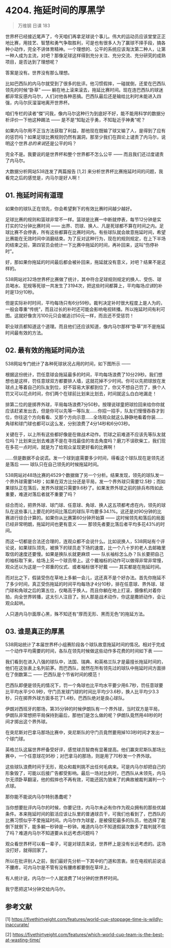 # 4204. 拖延时间的厚黑学
> 万维钢 日课 183

世界杯已经接近尾声了，今天咱们再拿足球说个事儿。伟大的运动员应该堂堂正正地比赛，用技艺、智慧和勇气争取胜利，可是也有很多人为了赢球不择手段，搞各种小动作，完全不讲体育精神。一个理想的、公平的系统应该淘汰第二种人，让第一种人成为主流，对吧？那像足球这样得到充分关注、充分交流、充分研究的成熟项目，是否达到了理想呢？

答案是没有。世界没有那么理想。

比如巴西队的内马尔就受到了很多的批评。他习惯假摔，一碰就倒，还爱在巴西队领先的时候“卧草” —— 躺在地上滚来滚去，拖延比赛时间。现在连巴西队的球迷都非常反感内马尔，人们对他各种恶搞。巴西队最后还是输给比利时未能进入四强，内马尔灰溜溜地离开世界杯。 

咱们专栏的读者“傑”问我，像内马尔这种行为到底好不好，能不能用科学的数据分析评价一下他这种踢法 —— 是不是“知耻近乎勇，不知耻近乎神勇”呢？

如果内马尔用不正当方法获取了利益，那他现在既输了球又输了人，是得到了应有的惩罚吗？如果足球比赛规则仍然有漏洞，那至少我们在舆论上谴责了内马尔，说明这个世界*总的来说*还是公平的吗？

完全不是。我要说的是世界杯和整个世界都不怎么公平 —— 而且我们还过度谴责了内马尔。

大数据分析网站538连发了两篇报告 [1,2] 来分析世界杯比赛拖延时间的问题，我看完之后的感觉是，内马尔是好人啊！

## 01. 拖延时间有道理

如果你的球队正在领先，你会希望剩下的有效比赛时间越少越好。

足球比赛的规则和篮球非常不一样。篮球是比赛一中断就停表，每节12分钟是实打实的12分钟比赛时间 —— 出界、罚球、换人、凡是死球都不算在时间之内。足球比赛不会停表，所有这些都算在比赛时间内。有些球队就会故意拖延时间，希望比赛能在无效时间中消磨结束。为了反对这种行为，现在的规则规定，在上下半场的结束之前，第四官员会统计一下比赛中拖延的时间，再补回来，这叫“伤停补时”。

好，那如果你拖延的时间最后都会被补回来，拖延就没有意义，对吧？结果不是这样的。

538网站对32场世界杯比赛做了统计，其中符合足球规则规定的换人、受伤、球员喝水、犯规等死球一共发生了3194次，把这些时间都算上，平均每场*应该*的补时是13分10秒。

但是实际补时时间，平均每场只有6分59秒。裁判决定补时很大程度上是人为的，一般会尊重“传统”，而且过长的补时还可能会影响电视转播。所以拖延时间有利可图。这就好像贪污100元只会被追讨50元一样，而且还不受惩罚！

职业球员都知道这个道理。而且他们还应该知道，像内马尔那样“卧草”并不是拖延时间最有效的方法。

## 02. 最有效的拖延时间办法

538网站专门统计了各种死球状况占用的时间，如下图所示 —— 

根据这份统计，罚任意球会拖延最多的时间，平均每场浪费了10分29秒。我们想想也是这样，罚任意球双方都要排人墙，这就花掉不少时间。你可以先把球放在发球点上等着自己的队友到位，好不容易大家都到位了，你又不想自己罚了，换个人罚又可以花点时间，你们两个在球前比划来比划去，时间就这么白白地漏走！

排第二位的是掷界外球，平局每场浪费7分50秒。按理说球童把球捡回来给你你就应该赶紧发出去，但是你可以先等一等队友……你招一招手，队友们慢慢吞吞才到位，你往这个方向看看、又那个方向示意……全场观众就这么静静地看着你装……角球和球门球也都可以这么发，分别浪费了4分14秒和6分03秒。

关键在于，以上所有这些都好像是在做战术动作。罚球之前难道不应该先等队友就位吗？比划来比划去难道不是在寻找最佳的攻击角度吗？磨刀不误砍柴工，我们现在多花一点时间，就是为了给观众呈现更好看的比赛啊！

……但是数据不会说谎。发一个球到底需要多少时间，得看这个球队现在是领先还是落后 —— 球队只在自己领先的时候拖延时间。

538网站对48场比赛的4529个数据做了另一个分析。结果发现，领先的球队发一个界外球需要14秒；如果在双方比分还是平局，发一个界外球只需要12.5秒；而如果球队正在落后，发界外球就只需要9.6秒了。如果发界外球之前的排兵布阵如此重要，难道对落后者就不重要了吗？

综合而论，把界外球、球门球、任意球、角球、换人这五项都考虑在内，领先的球队在这些事儿上要花的时间比落后的球队平均要多34.1%。这还是对90分钟的比赛进行综合计算的。如果你从比赛第60分钟开始算 —— 这时候领先和落后的局面已经非常明朗，拖延时间也更有意义 —— 那领先者要比落后者平均多花43%的时间。

而这一切都是合法还合理的，连观众都不会说什么。比如说换人，538网站有个评论说，如果球队领先，被换下的球员走下场的速度，比一个八十岁的老人去邮箱里取信的速度还要慢。如果是换队长就更麻烦 —— 队长袖标怎么办？队长要把自己的袖标取下来，给场上另一个球员带上。这个戴袖标的动作可以做得非常非常慢，观众还以为这是一个郑重的仪式、或者袖标很不好戴 —— 其实都是在拖延时间。

而对比之下，假装受伤在草地上多躺一会儿，这还真不是个好办法。首先你拖延不了多少时间，真正受伤拖延的时间平均每场才4分10秒，排在任意球、界外球、球门球和角球之后的第五位，仅略高于换人。而且你躺在地上打滚，摄像机对着你拍，向全世界转播，这太引人注目了。别人那是战术动作，你这是撒娇动作，会让观众起哄。

人只道内马尔面厚心黑，殊不知还有“厚而无形、黑而无色”的拖延方法。

## 03. 谁是真正的厚黑

538网站统计了本届世界杯小组赛阶段各个球队故意拖延时间的情况。相对于完成一个动作平均需要的时间，各队在领先时候做这些动作多花费的时间如下表 —— 

我们看到在进入八强的球队中，法国、瑞典、和英格兰队才是最擅长拖延时间的，他们在这张表上名列前茅。而巴西队，居然在所有领先过的球队中拖延时间方面排在了倒数第二 —— 巴西队是个节省时间的模范！

巴西队即便是领先的情况下，罚一个角球也比平均水平要少用6.7秒，罚任意球要比平均水平少0.9秒，守门员发球门球的时间比平均少3.6秒，换人比平均少3.3秒，只在掷界外球方面多花了1.4秒。巴西队绝对是良心球队。

伊朗对西班牙的那场，第35分钟的时候伊朗队有一个界外球，当时双方是平局，伊朗队非常想把平局保持到最后，那他们是怎么做的呢？伊朗队竟然用48秒的时间才掷出这个界外球。

在突尼斯对巴拿马那场比赛中，突尼斯队的守门员竟然要用掉103秒时间才发出一个球门球。

英格兰队这届世界杯备受好评，感觉球员智商有显著提高。他们赢突尼斯队那场比赛中，一个任意球花95秒；对巴拿马的那场，则是用了70秒发一个界外球。

这些球队浪费时间于无形，观众和裁判挑不出任何毛病来。可是内马尔却把自己的形象毁了，可能以后接广告都受影响。最后一场对比利时，巴西队从未领先，内马尔无须卧草翻滚，他的假摔也不再有效，可能还因为狼来了的典故被裁判漏判一个点球。

那你能不能说内马尔特别愚蠢呢？

当你想要批评内马尔的时候，你要记住，内马尔未必有你作为观众拥有的那些优越条件。本来拖延时间的脏活应该让队里的普通球员干，可我们也看到了，巴西队的比赛习惯似乎不爱拖延时间。内马尔作为球星，是被侵犯最多的队员，他选择了能倒下就倒下，能多躺一秒钟是一秒钟。难道内马尔不知道假装次数多了裁判就不信了吗？难道内马尔不知道要从长远考虑问题吗？

观众看世界杯可以看一辈子，可是对球员来说，世界杯上是没有长远考虑的。这场没打好，就得回家了。

所以在批评别人之前，我们最好先分析一下其中的门道和苦衷。坐在电视机前说话不腰疼，可内马尔是不管有没有腰疼都要倒在草坪上。

有人统计说，内马尔一个人就浪费了14分钟的世界杯时间。

我宁愿把这14分钟交给内马尔。

## 参考文献

[1] https://fivethirtyeight.com/features/world-cup-stoppage-time-is-wildly-inaccurate/

[2] https://fivethirtyeight.com/features/which-world-cup-team-is-the-best-at-wasting-time/

